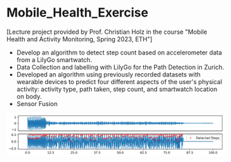 # Mobile_Health_Exercise

[Lecture project provided by Prof. Christian Holz in the course "Mobile Health and Activity Monitoring, Spring 2023, ETH"]

- Develop an algorithm to detect step count based on accelerometer data from a LilyGo smartwatch.
- Data Collection and labelling with LilyGo for the Path Detection in Zurich.
- Developed an algorithm using previously recorded datasets with wearable devices to predict four different aspects of the user's physical activity: activity type, path taken, step count, and smartwatch location on body.
- Sensor Fusion

![step_count_result](https://github.com/Ananaloto/Mobile_Health_Exercise/blob/main/Step_detection.png)

